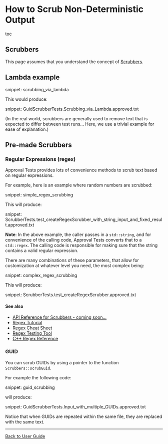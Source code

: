 <a id="top"></a>

# How to Scrub Non-Deterministic Output

toc

## Scrubbers

This page assumes that you understand the concept of [Scrubbers](/doc/explanations/Scrubbers.md#top).

## Lambda example

snippet: scrubbing_via_lambda

This would produce:

snippet: GuidScrubberTests.Scrubbing_via_Lambda.approved.txt

(In the real world, scrubbers are generally used to remove text that is expected to differ between test runs... Here, we use a trivial example for ease of explanation.)

## Pre-made Scrubbers

### Regular Expressions (regex)

Approval Tests provides lots of convenience methods to scrub text based on regular expressions.

For example, here is an example where random numbers are scrubbed:

snippet: simple_regex_scrubbing

This will produce:

snippet: ScrubberTests.test_createRegexScrubber_with_string_input_and_fixed_result.approved.txt

**Note**: In the above example, the caller passes in a `std::string`, and for convenience of the calling code, Approval Tests
converts that to a `std::regex`. The calling code is responsible for making sure that the string contains a valid
regular expression.

There are many combinations of these parameters, that allow for customization at whatever level you
need, the most complex being:

snippet: complex_regex_scrubbing

This will produce:

snippet: ScrubberTests.test_createRegexScrubber.approved.txt

#### See also

* [API Reference for Scrubbers - coming soon...]()
* [Regex Tutorial](https://regexone.com/)
* [Regex Cheat Sheet](https://www.rexegg.com/regex-quickstart.html)
* [Regex Testing Tool](https://regex101.com)
* [C++ Regex Reference](https://en.cppreference.com/w/cpp/regex)

### GUID

You can scrub GUIDs by using a pointer to the function `Scrubbers::scrubGuid`.
 
For example the following code:

snippet: guid_scrubbing

will produce:

snippet: GuidScrubberTests.Input_with_multiple_GUIDs.approved.txt

Notice that when GUIDs are repeated within the same file, they are replaced with the same text.

---

[Back to User Guide](/doc/README.md#top)
